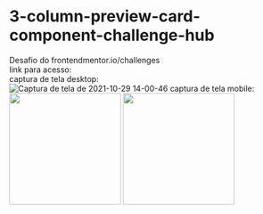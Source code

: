 # 3-column-preview-card-component-challenge-hub
Desafio do frontendmentor.io/challenges 
<br>
link para acesso:
<br>
captura de tela desktop:
<br>
![Captura de tela de 2021-10-29 14-00-46](https://user-images.githubusercontent.com/91329679/146100592-33fd2147-0239-486c-b42e-5aecc5f9088c.png)
captura de tela mobile:
<br>
<img src="https://user-images.githubusercontent.com/91329679/146100814-63057d9c-93de-444a-a080-c430ee0b12c9.png" width="200px">
<img src="https://user-images.githubusercontent.com/91329679/146100820-d434340a-017b-4050-882a-e9c785fdb7d4.png" width="200px">

